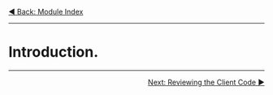 <p align="left">
 <a href="03_00.md">◀ Back: Module Index</a>
</p>

---

# Introduction.



---

<p align="right">
 <a href="03_02.md">Next: Reviewing the Client Code ▶</a>
</p>
